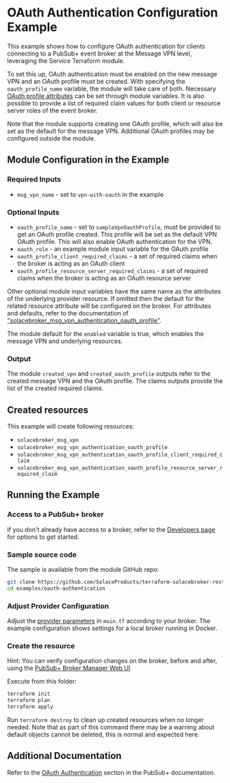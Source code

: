 # OAuth Authentication Configuration Example

This example shows how to configure OAuth authentication for clients connecting to a PubSub+ event broker at the Message VPN level, leveraging the Service Terraform module.

To set this up, OAuth authentication must be enabled on the new message VPN and an OAuth profile must be created. With specifying the `oauth_profile_name` variable, the module will take care of both. Necessary [OAuth profile attributes](https://docs.solace.com/Security/Configuring-Client-Authentication.htm#Managing-OAuth-Profiles) can be set through module variables. It is also possible to provide a list of required claim values for both client or resource server roles of the event broker.

Note that the module supports creating one OAuth profile, which will also be set as the default for the message VPN. Additional OAuth profiles may be configured outside the module.  

## Module Configuration in the Example

### Required Inputs

* `msg_vpn_name` - set to `vpn-with-oauth` in the example

### Optional Inputs

* `oauth_profile_name` - set to `sampleVpnOauthProfile`, must be provided to get an OAuth profile created. This profile will be set as the default VPN OAuth profile. This will also enable OAuth authentication for the VPN.
* `oauth_role` - an example module input variable for the OAuth profile
* `oauth_profile_client_required_claims` - a set of required claims when the broker is acting as an OAuth client
* `oauth_profile_resource_server_required_claims` - a set of required claims when the broker is acting as an OAuth resource server

Other optional module input variables have the same name as the attributes of the underlying provider resource. If omitted then the default for the related resource attribute will be configured on the broker. For attributes and defaults, refer to the documentation of ["solacebroker_msg_vpn_authentication_oauth_profile"](https://registry.terraform.io/providers/SolaceProducts/solacebroker/latest/docs/resources/msg_vpn_authentication_oauth_profile#optional).

The module default for the `enabled` variable is true, which enables the message VPN and underlying resources.

### Output

The module `created_vpn` and `created_oauth_profile` outputs refer to the created message VPN and the OAuth profile. The claims outputs provide the list of the created required claims.

## Created resources

This example will create following resources:

* `solacebroker_msg_vpn`
* `solacebroker_msg_vpn_authentication_oauth_profile`
* `solacebroker_msg_vpn_authentication_oauth_profile_client_required_claim`
* `solacebroker_msg_vpn_authentication_oauth_profile_resource_server_required_claim`

## Running the Example

### Access to a PubSub+ broker

If you don't already have access to a broker, refer to the [Developers page](https://www.solace.dev/) for options to get started.

### Sample source code

The sample is available from the module GitHub repo:

```bash
git clone https://github.com/SolaceProducts/terraform-solacebroker-rest-delivery.git
cd examples/oauth-authentication
```

### Adjust Provider Configuration

Adjust the [provider parameters](https://registry.terraform.io/providers/SolaceProducts/solacebroker/latest/docs#schema) in `main.tf` according to your broker. The example configuration shows settings for a local broker running in Docker.

### Create the resource

Hint: You can verify configuration changes on the broker, before and after, using the [PubSub+ Broker Manager Web UI](https://docs.solace.com/Admin/Broker-Manager/PubSub-Manager-Overview.htm)

Execute from this folder:

```bash
terraform init
terraform plan
terraform apply
```

Run `terraform destroy` to clean up created resources when no longer needed. Note that as part of this command there may be a warning about default objects cannot be deleted, this is normal and expected here.

## Additional Documentation

Refer to the [OAuth Authentication](https://docs.solace.com/Security/Configuring-Client-Authentication.htm#OAuth) section in the PubSub+ documentation.
